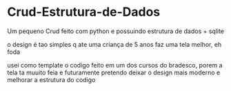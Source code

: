 # Crud-Estrutura-de-Dados
Um pequeno Crud feito com python e possuindo estrutura de dados + sqlite

o design é tao simples q ate uma criança de 5 anos faz uma tela melhor, eh foda

usei como template o codigo feito em um dos cursos do bradesco, porem a tela ta muuito feia e futuramente pretendo deixar o design mais moderno e melhorar a estrutura do codigo
